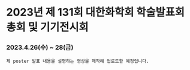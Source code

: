 # 2023년 제 131회 대한화학회 학술발표회 총회 및 기기전시회
### 2023.4.26(수) ~ 28(금)

    제 poster 발표 내용을 설명하는 영상을 제작해 업로드할 예정입니다.
